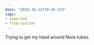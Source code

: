 ```yaml
---
date: "2010-10-22T10:46:25Z"
tags:
- imported
- from-twitter
---
```

Trying to get my head around Nixie tubes.
